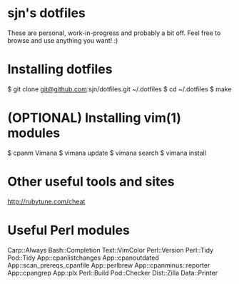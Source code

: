 # sjn's dotfiles

These are personal, work-in-progress and probably a bit off. Feel free
to browse and use anything you want! :)

# Installing dotfiles

$ git clone git@github.com:sjn/dotfiles.git ~/.dotfiles
$ cd ~/.dotfiles
$ make

# (OPTIONAL) Installing vim(1) modules

$ cpanm Vimana
$ vimana update
$ vimana search <something>
$ vimana install <something>

# Other useful tools and sites

http://rubytune.com/cheat

# Useful Perl modules
Carp::Always
Bash::Completion
Text::VimColor
Perl::Version
Perl::Tidy
Pod::Tidy
App::cpanlistchanges
App::cpanoutdated
App::scan_prereqs_cpanfile
App::perlbrew
App::cpanminus::reporter
App::cpangrep
App::plx
Perl::Build
Pod::Checker
Dist::Zilla
Data::Printer
